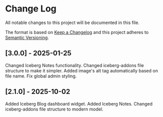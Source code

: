 # Change Log

All notable changes to this project will be documented in this file.

The format is based on [Keep a Changelog](http://keepachangelog.com/)
and this project adheres to [Semantic Versioning](http://semver.org/).



## [3.0.0] - 2025-01-25
Changed Iceberg Notes functionality.
Changed iceberg-addons file structure to make it simpler.
Added image's alt tag automatically based on file name.
Fix global admin styling.


## [2.1.0] - 2025-10-02
Added Iceberg Blog dashboard widget.
Added Iceberg Notes.
Changed iceberg-addons file structure to modern model.